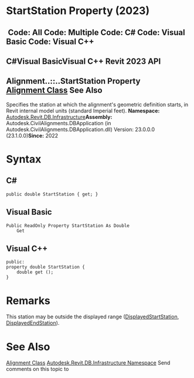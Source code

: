 # StartStation Property (2023)

﻿
 Code: All Code: Multiple Code: C# Code: Visual Basic Code: Visual C++   
---  
C#Visual BasicVisual C++
Revit 2023 API  
---  
Alignment..::..StartStation Property   
[Alignment Class](6594712d-3b22-9b08-ab4c-782df88f36d1.md "Alignment Class") See Also  
---  
Specifies the station at which the alignment's geometric definition starts, in Revit internal model units (standard Imperial feet). 
**Namespace:** [Autodesk.Revit.DB.Infrastructure](cedea963-42a0-acf8-0f0e-5477c4212ae9.md "Autodesk.Revit.DB.Infrastructure Namespace")**Assembly:** Autodesk.CivilAlignments.DBApplication (in Autodesk.CivilAlignments.DBApplication.dll) Version: 23.0.0.0 (23.1.0.0)**Since:** 2022 
# Syntax
C#  
---  
```text
public double StartStation { get; }
```
  
Visual Basic  
---  
```text
Public ReadOnly Property StartStation As Double
	Get
```
  
Visual C++  
---  
```text
public:
property double StartStation {
	double get ();
}
```
  
# Remarks
This station may be outside the displayed range ([DisplayedStartStation](0a17ad4e-4a52-a955-c1af-882e2123bf49.md "DisplayedStartStation Property"), [DisplayedEndStation](cfde7e75-8057-a6d2-4493-428a035af8e0.md "DisplayedEndStation Property")). 
# See Also
[Alignment Class](6594712d-3b22-9b08-ab4c-782df88f36d1.md "Alignment Class")
[Autodesk.Revit.DB.Infrastructure Namespace](cedea963-42a0-acf8-0f0e-5477c4212ae9.md "Autodesk.Revit.DB.Infrastructure Namespace")
Send comments on this topic to 